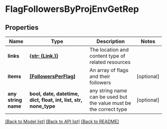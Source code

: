 # FlagFollowersByProjEnvGetRep


## Properties
Name | Type | Description | Notes
------------ | ------------- | ------------- | -------------
**links** | [**{str: (Link,)}**](Link.md) | The location and content type of related resources | 
**items** | [**[FollowersPerFlag]**](FollowersPerFlag.md) | An array of flags and their followers | [optional] 
**any string name** | **bool, date, datetime, dict, float, int, list, str, none_type** | any string name can be used but the value must be the correct type | [optional]

[[Back to Model list]](../README.md#documentation-for-models) [[Back to API list]](../README.md#documentation-for-api-endpoints) [[Back to README]](../README.md)



